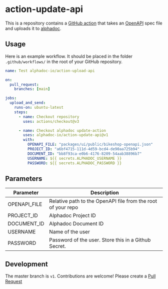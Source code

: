 # action-update-api

This is a repository contains a [GitHub action](https://docs.github.com/en/actions)
that takes an [OpenAPI](https://www.openapis.org) spec file and uploads it
to [alphadoc](https://alphadoc.io).

## Usage

Here is an example workflow. It should be placed in the folder `.github/workflows/`
in the root of your GitHub repository.

```yaml
name: Test alphadoc-io/action-upload-api

on:
  pull_request:
    branches: [main]

jobs:
  upload_and_send:
    runs-on: ubuntu-latest
    steps:
      - name: Checkout repository
        uses: actions/checkout@v3

      - name: Checkout alphadoc update-action
        uses: alphadoc-io/action-update-api@v1
        with:
          OPENAPI_FILE: "packages/ui/public/bikeshop-openapi.json"
          PROJECT_ID: "a6bf4715-111d-4d59-bcd4-de90aa725b94"
          DOCUMENT_ID: "bb8f93ca-e0b6-4176-8209-54aab38896b7"
          USERNAME: ${{ secrets.ALPHADOC_USERNAME }}
          PASSWORD: ${{ secrets.ALPHADOC_PASSWORD }}
```

## Parameters

| Parameter    | Description                                                  |
| ------------ | ------------------------------------------------------------ |
| OPENAPI_FILE | Relative path to the OpenAPI file from the root of your repo |
| PROJECT_ID   | Alphadoc Project ID                                          |
| DOCUMENT_ID  | Alphadoc Document ID                                         |
| USERNAME     | Name of the user                                             |
| PASSWORD     | Password of the user. Store this in a Github Secret.         |

## Development

The master branch is `v1`. Contributions are welcome! Please create a
[Pull Request](https://github.com/alphadoc-io/action-update-api/pulls)
